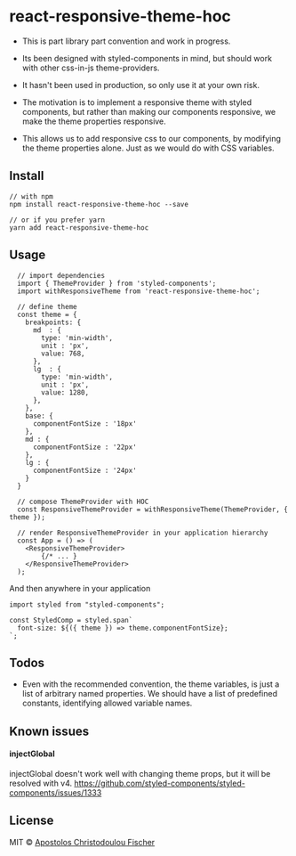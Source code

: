 # react-responsive-theme-hoc
- This is part library part convention and work in progress.

- Its been designed with styled-components in mind, but should work with other css-in-js theme-providers.

- It hasn't been used in production, so only use it at your own risk.

- The motivation is to implement a responsive theme with styled components, but rather than making our components responsive, we make the theme properties responsive.

- This allows us to add responsive css to our components, by modifying the theme properties alone. Just as we would do with CSS variables.

## Install

```
// with npm
npm install react-responsive-theme-hoc --save

// or if you prefer yarn
yarn add react-responsive-theme-hoc
```

## Usage

```
  // import dependencies
  import { ThemeProvider } from 'styled-components';
  import withResponsiveTheme from 'react-responsive-theme-hoc';

  // define theme
  const theme = {
    breakpoints: {
      md  : {
        type: 'min-width',
        unit : 'px',
        value: 768,
      },
      lg  : {
        type: 'min-width',
        unit : 'px',
        value: 1280,
      },
    },
    base: {
      componentFontSize : '18px'
    },
    md : {
      componentFontSize : '22px'
    },
    lg : {
      componentFontSize : '24px'
    }
  }

  // compose ThemeProvider with HOC
  const ResponsiveThemeProvider = withResponsiveTheme(ThemeProvider, { theme });

  // render ResponsiveThemeProvider in your application hierarchy
  const App = () => (
    <ResponsiveThemeProvider>
        {/* ... }
    </ResponsiveThemeProvider>
  );
```

And then anywhere in your application
```
import styled from "styled-components";

const StyledComp = styled.span`
  font-size: ${({ theme }) => theme.componentFontSize};
`;
```

## Todos
- Even with the recommended convention, the theme variables, is just a list of arbitrary named properties. We should have a list of predefined constants, identifying allowed variable names.

## Known issues

#### injectGlobal
injectGlobal doesn't work well with changing theme props, but it will be resolved with v4.
https://github.com/styled-components/styled-components/issues/1333


## License
MIT © [Apostolos Christodoulou Fischer](https://github.com/tol-is)

